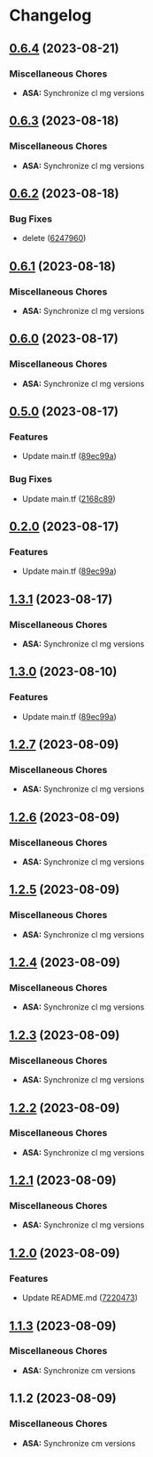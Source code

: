 # Changelog

## [0.6.4](https://github.com/dliskevch/rel/compare/ASA/v0.6.3...ASA/v0.6.4) (2023-08-21)


### Miscellaneous Chores

* **ASA:** Synchronize cl mg versions

## [0.6.3](https://github.com/dliskevch/rel/compare/ASA/v0.6.2...ASA/v0.6.3) (2023-08-18)


### Miscellaneous Chores

* **ASA:** Synchronize cl mg versions

## [0.6.2](https://github.com/dliskevch/rel/compare/ASA/v0.6.1...ASA/v0.6.2) (2023-08-18)


### Bug Fixes

* delete ([6247960](https://github.com/dliskevch/rel/commit/624796071549c85afba34b1e4b8647260b2bf014))

## [0.6.1](https://github.com/dliskevch/rel/compare/ASA/0.6.0...ASA/v0.6.1) (2023-08-18)


### Miscellaneous Chores

* **ASA:** Synchronize cl mg versions

## [0.6.0](https://github.com/dliskevch/rel/compare/ASA/0.5.0...ASA/0.6.0) (2023-08-17)


### Miscellaneous Chores

* **ASA:** Synchronize cl mg versions

## [0.5.0](https://github.com/dliskevch/rel/compare/ASA-v0.4.0...ASA/0.5.0) (2023-08-17)


### Features

* Update main.tf ([89ec99a](https://github.com/dliskevch/rel/commit/89ec99aff2e353fc816e6603e77f6f0336825c64))


### Bug Fixes

* Update main.tf ([2168c89](https://github.com/dliskevch/rel/commit/2168c89e0ec6e20ef7f15c82a92e1ed2d1ea7ae5))

## [0.2.0](https://github.com/dliskevch/rel/compare/ASA-v0.1.3...ASA/0.2.0) (2023-08-17)


### Features

* Update main.tf ([89ec99a](https://github.com/dliskevch/rel/commit/89ec99aff2e353fc816e6603e77f6f0336825c64))

## [1.3.1](https://github.com/dliskevch/rel/compare/ASA/1.3.0...ASA/1.3.1) (2023-08-17)


### Miscellaneous Chores

* **ASA:** Synchronize cl mg versions

## [1.3.0](https://github.com/dliskevch/rel/compare/ASA/1.2.7...ASA/1.3.0) (2023-08-10)


### Features

* Update main.tf ([89ec99a](https://github.com/dliskevch/rel/commit/89ec99aff2e353fc816e6603e77f6f0336825c64))

## [1.2.7](https://github.com/dliskevch/rel/compare/ASA/1.2.6...ASA/1.2.7) (2023-08-09)


### Miscellaneous Chores

* **ASA:** Synchronize cl mg versions

## [1.2.6](https://github.com/dliskevch/rel/compare/ASA/1.2.5...ASA/1.2.6) (2023-08-09)


### Miscellaneous Chores

* **ASA:** Synchronize cl mg versions

## [1.2.5](https://github.com/dliskevch/rel/compare/ASA/1.2.4...ASA/1.2.5) (2023-08-09)


### Miscellaneous Chores

* **ASA:** Synchronize cl mg versions

## [1.2.4](https://github.com/dliskevch/rel/compare/ASA/1.2.3...ASA/1.2.4) (2023-08-09)


### Miscellaneous Chores

* **ASA:** Synchronize cl mg versions

## [1.2.3](https://github.com/dliskevch/rel/compare/ASA/1.2.2...ASA/1.2.3) (2023-08-09)


### Miscellaneous Chores

* **ASA:** Synchronize cl mg versions

## [1.2.2](https://github.com/dliskevch/rel/compare/ASA/v1.2.1...ASA/1.2.2) (2023-08-09)


### Miscellaneous Chores

* **ASA:** Synchronize cl mg versions

## [1.2.1](https://github.com/dliskevch/rel/compare/ASA/v1.2.0...ASA/v1.2.1) (2023-08-09)


### Miscellaneous Chores

* **ASA:** Synchronize cl mg versions

## [1.2.0](https://github.com/dliskevch/rel/compare/ASA/v1.1.3...ASA/v1.2.0) (2023-08-09)


### Features

* Update README.md ([7220473](https://github.com/dliskevch/rel/commit/7220473a357af4cd16d9d741440796d0177722ab))

## [1.1.3](https://github.com/dliskevch/rel/compare/ASA/v1.1.2...ASA/v1.1.3) (2023-08-09)


### Miscellaneous Chores

* **ASA:** Synchronize cm versions

## 1.1.2 (2023-08-09)


### Miscellaneous Chores

* **ASA:** Synchronize cm versions
